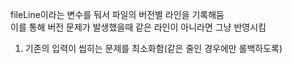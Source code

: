 fileLine이라는 변수를 둬서 파일의 버전별 라인을 기록해둠  
이를 통해 버전 문제가 발생했을때 같은 라인이 아니라면 그냥 반영시킴  

1. 기존의 입력이 씹히는 문제를 최소화함(같은 줄인 경우에만 롤백하도록)